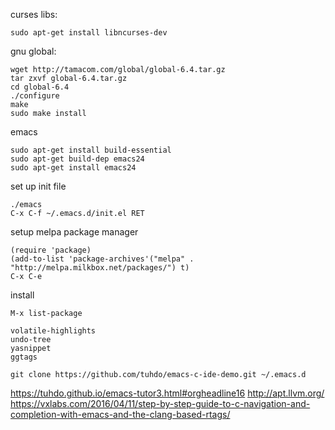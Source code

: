 curses libs:
```
sudo apt-get install libncurses-dev
```

gnu global:
```
wget http://tamacom.com/global/global-6.4.tar.gz
tar zxvf global-6.4.tar.gz
cd global-6.4
./configure
make
sudo make install
```

emacs
```
sudo apt-get install build-essential
sudo apt-get build-dep emacs24
sudo apt-get install emacs24
```

set up init file
```
./emacs
C-x C-f ~/.emacs.d/init.el RET
```

setup melpa package manager
```
(require 'package)
(add-to-list 'package-archives'("melpa" . "http://melpa.milkbox.net/packages/") t)
C-x C-e
```

install 
```
M-x list-package

volatile-highlights
undo-tree
yasnippet
ggtags
```

```
git clone https://github.com/tuhdo/emacs-c-ide-demo.git ~/.emacs.d
```

https://tuhdo.github.io/emacs-tutor3.html#orgheadline16
http://apt.llvm.org/
https://vxlabs.com/2016/04/11/step-by-step-guide-to-c-navigation-and-completion-with-emacs-and-the-clang-based-rtags/
